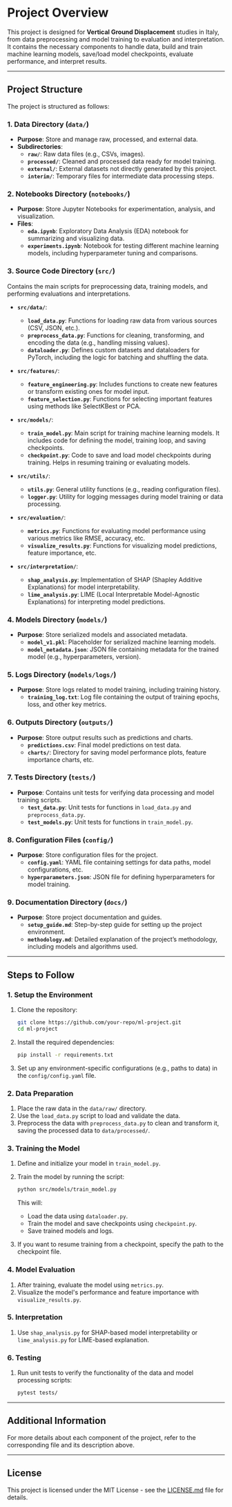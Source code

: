 # Project Overview

This project is designed for **Vertical Ground Displacement** studies in Italy, from data preprocessing and model training to evaluation and interpretation. It contains the necessary components to handle data, build and train machine learning models, save/load model checkpoints, evaluate performance, and interpret results.

---

## Project Structure

The project is structured as follows:

### 1. **Data Directory (`data/`)**
- **Purpose**: Store and manage raw, processed, and external data.
- **Subdirectories**:
  - **`raw/`**: Raw data files (e.g., CSVs, images).
  - **`processed/`**: Cleaned and processed data ready for model training.
  - **`external/`**: External datasets not directly generated by this project.
  - **`interim/`**: Temporary files for intermediate data processing steps.

### 2. **Notebooks Directory (`notebooks/`)**
- **Purpose**: Store Jupyter Notebooks for experimentation, analysis, and visualization.
- **Files**:
  - **`eda.ipynb`**: Exploratory Data Analysis (EDA) notebook for summarizing and visualizing data.
  - **`experiments.ipynb`**: Notebook for testing different machine learning models, including hyperparameter tuning and comparisons.

### 3. **Source Code Directory (`src/`)**
Contains the main scripts for preprocessing data, training models, and performing evaluations and interpretations.
- **`src/data/`**:
  - **`load_data.py`**: Functions for loading raw data from various sources (CSV, JSON, etc.).
  - **`preprocess_data.py`**: Functions for cleaning, transforming, and encoding the data (e.g., handling missing values).
  - **`dataloader.py`**: Defines custom datasets and dataloaders for PyTorch, including the logic for batching and shuffling the data.
  
- **`src/features/`**:
  - **`feature_engineering.py`**: Includes functions to create new features or transform existing ones for model input.
  - **`feature_selection.py`**: Functions for selecting important features using methods like SelectKBest or PCA.
  
- **`src/models/`**:
  - **`train_model.py`**: Main script for training machine learning models. It includes code for defining the model, training loop, and saving checkpoints.
  - **`checkpoint.py`**: Code to save and load model checkpoints during training. Helps in resuming training or evaluating models.
  
- **`src/utils/`**:
  - **`utils.py`**: General utility functions (e.g., reading configuration files).
  - **`logger.py`**: Utility for logging messages during model training or data processing.
  
- **`src/evaluation/`**:
  - **`metrics.py`**: Functions for evaluating model performance using various metrics like RMSE, accuracy, etc.
  - **`visualize_results.py`**: Functions for visualizing model predictions, feature importance, etc.
  
- **`src/interpretation/`**:
  - **`shap_analysis.py`**: Implementation of SHAP (Shapley Additive Explanations) for model interpretability.
  - **`lime_analysis.py`**: LIME (Local Interpretable Model-Agnostic Explanations) for interpreting model predictions.

### 4. **Models Directory (`models/`)**
- **Purpose**: Store serialized models and associated metadata.
  - **`model_v1.pkl`**: Placeholder for serialized machine learning models.
  - **`model_metadata.json`**: JSON file containing metadata for the trained model (e.g., hyperparameters, version).
  
### 5. **Logs Directory (`models/logs/`)**
- **Purpose**: Store logs related to model training, including training history.
  - **`training_log.txt`**: Log file containing the output of training epochs, loss, and other key metrics.

### 6. **Outputs Directory (`outputs/`)**
- **Purpose**: Store output results such as predictions and charts.
  - **`predictions.csv`**: Final model predictions on test data.
  - **`charts/`**: Directory for saving model performance plots, feature importance charts, etc.

### 7. **Tests Directory (`tests/`)**
- **Purpose**: Contains unit tests for verifying data processing and model training scripts.
  - **`test_data.py`**: Unit tests for functions in `load_data.py` and `preprocess_data.py`.
  - **`test_models.py`**: Unit tests for functions in `train_model.py`.

### 8. **Configuration Files (`config/`)**
- **Purpose**: Store configuration files for the project.
  - **`config.yaml`**: YAML file containing settings for data paths, model configurations, etc.
  - **`hyperparameters.json`**: JSON file for defining hyperparameters for model training.

### 9. **Documentation Directory (`docs/`)**
- **Purpose**: Store project documentation and guides.
  - **`setup_guide.md`**: Step-by-step guide for setting up the project environment.
  - **`methodology.md`**: Detailed explanation of the project’s methodology, including models and algorithms used.

---

## Steps to Follow

### 1. **Setup the Environment**
1. Clone the repository:
    ```bash
    git clone https://github.com/your-repo/ml-project.git
    cd ml-project
    ```

2. Install the required dependencies:
    ```bash
    pip install -r requirements.txt
    ```

3. Set up any environment-specific configurations (e.g., paths to data) in the `config/config.yaml` file.

### 2. **Data Preparation**
1. Place the raw data in the `data/raw/` directory.
2. Use the `load_data.py` script to load and validate the data.
3. Preprocess the data with `preprocess_data.py` to clean and transform it, saving the processed data to `data/processed/`.

### 3. **Training the Model**
1. Define and initialize your model in `train_model.py`.
2. Train the model by running the script:
    ```bash
    python src/models/train_model.py
    ```
   This will:
   - Load the data using `dataloader.py`.
   - Train the model and save checkpoints using `checkpoint.py`.
   - Save trained models and logs.

3. If you want to resume training from a checkpoint, specify the path to the checkpoint file.

### 4. **Model Evaluation**
1. After training, evaluate the model using `metrics.py`.
2. Visualize the model's performance and feature importance with `visualize_results.py`.

### 5. **Interpretation**
1. Use `shap_analysis.py` for SHAP-based model interpretability or `lime_analysis.py` for LIME-based explanation.

### 6. **Testing**
1. Run unit tests to verify the functionality of the data and model processing scripts:
    ```bash
    pytest tests/
    ```

---

## Additional Information

For more details about each component of the project, refer to the corresponding file and its description above.

---

## License

This project is licensed under the MIT License - see the [LICENSE.md](LICENSE.md) file for details.
